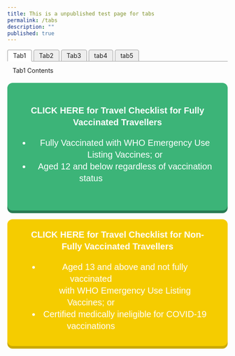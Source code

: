 ```yaml
---
title: This is a unpublished test page for tabs
permalink: /tabs
description: ""
published: true
---
```


<html>
<head>
<meta charset="utf-8">
<title>Test Accordion</title>

<style>

input { display: none; }
input + label { display: inline-block }

input ~ .tab { display: none }
#tab1:checked ~ .tab.content1,
#tab2:checked ~ .tab.content2,
#tab3:checked ~ .tab.content3,
#tab4:checked ~ .tab.content4,
#tab5:checked ~ .tab.content5 { display: block; }

input + label {
  border: 1px solid #999;
  background: #EEE;
  padding: 4px 12px;
  border-radius: 4px 4px 0 0;
  position: relative;
  top: 1px;
}
input:checked + label {
  background: #FFF;
  border-bottom: 1px solid transparent;
}
input ~ .tab {
  border-top: 1px solid #999;
  padding: 12px;
		}
</style>
</head>
<body>
<input type="radio" name="tabs" id="tab1" checked />
<label for="tab1">Tab1</label>

<input type="radio" name="tabs" id="tab2" />
<label for="tab2">Tab2</label>

<input type="radio" name="tabs" id="tab3" />
<label for="tab3">Tab3</label>

<input type="radio" name="tabs" id="tab4" />
<label for="tab4">tab4</label>

<input type="radio" name="tabs" id="tab5" />
<label for="tab5">tab5</label>

<div class="tab content1">Tab1 Contents</div>
<div class="tab content2">Tab2 Contents</div>
<div class="tab content3">Tab3 Contents</div>
<div class="tab content4">Tab4 Contents</div>
<div class="tab content5">Tab5 Contents</div>
</body>
</html>

<html>
<head>
<style>
  .pushable {
    background: hsl(150deg, 50%, 32%);
    border-radius: 12px;
    border: none;
    padding: 0;
    cursor: pointer;
    outline-offset: 4px;
  }
  .front {
    display: block;
    padding: 40px 20px;
    border-radius: 12px;
    font-size: 1.25rem;
    background: hsl(150deg, 50%, 47%);
    color: white;
    transform: translateY(-6px);
  }

  .pushable:active .front {
    transform: translateY(-2px);
  }
</style>
	</head>
<body>	
<a href="/arriving/general-travel/fully-vaccinated"><button class="pushable">
  <span class="front">
	 <p style="font-size:20px; margin-top:10px; margin-bottom:20px; line-height:1.35;"> <b>CLICK HERE for Travel Checklist for Fully Vaccinated Travellers</b></p>
  <ul style="list-style-type: disc; line-height:1.35; text-algin:left">
	  <li style="line-height:1.35; font-size:20px;">Fully Vaccinated with WHO Emergency Use Listing Vaccines; or</li>
	   <li style="line-height:1.35; font-size:20px;">Aged 12 and below regardless of vaccination status &nbsp; &nbsp; &nbsp; &nbsp; &nbsp; &nbsp; &nbsp; &nbsp; &nbsp; &nbsp; &nbsp; &nbsp; &nbsp; &nbsp;</li>
	  </ul>
	</span>
	</button></a>
</body>
</html>

 <p style="font-size:20px; margin-top:20px; margin-bottom:20px; line-height:1.35;"></p>

<html>
<head>
<style>
  .pushableT {
    background: hsl(50deg, 150%, 40%);
    border-radius: 12px;
    border: none;
    padding: 0;
    cursor: pointer;
    outline-offset: 4px;
  }
  .frontT {
    display: block;
    padding: 12px 42px;
    border-radius: 12px;
    font-size: 1.25rem;
    background: hsl(50deg, 150%, 48%);
    color: white;
    transform: translateY(-6px);
  }

  .pushableT:active .front {
    transform: translateY(-2px);
  }
</style>
	</head>
<body>	
<a href="/arriving/general-travel/non-fully-vaccinated"><button class="pushableT">
  <span class="frontT">
	 <p style="font-size:20px; margin-top:10px; margin-bottom:20px; line-height:1.35;"> <b>CLICK HERE for Travel Checklist for Non-Fully Vaccinated Travellers</b></p>
  <ul style="list-style-type: disc; line-height:1.35; text-algin:left">
	  <li style="line-height:1.35; font-size:20px;">Aged 13 and above and not fully vaccinated  &nbsp; &nbsp; &nbsp; &nbsp; &nbsp; &nbsp; &nbsp; &nbsp; &nbsp; &nbsp; &nbsp; &nbsp; &nbsp; &nbsp; <br> with WHO Emergency Use Listing Vaccines; or  &nbsp; &nbsp; &nbsp; &nbsp; &nbsp; &nbsp; &nbsp; &nbsp; &nbsp; &nbsp; &nbsp; &nbsp; &nbsp; &nbsp;</li>
	   <li style="line-height:1.35; font-size:20px;">Certified medically ineligible for COVID-19 vaccinations &nbsp; &nbsp; &nbsp; &nbsp; &nbsp; &nbsp; &nbsp; &nbsp; &nbsp; &nbsp; &nbsp; &nbsp; &nbsp; &nbsp;</li>
	  </ul>
	</span>
	</button></a>
</body>
</html>

